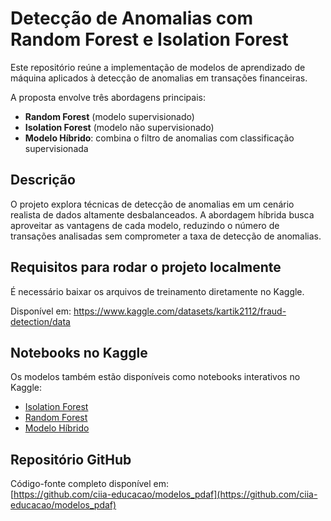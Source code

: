 # Detecção de Anomalias com Random Forest e Isolation Forest

Este repositório reúne a implementação de modelos de aprendizado de máquina aplicados à detecção de anomalias em transações financeiras.

A proposta envolve três abordagens principais:

- **Random Forest** (modelo supervisionado)
- **Isolation Forest** (modelo não supervisionado)
- **Modelo Híbrido**: combina o filtro de anomalias com classificação supervisionada

## Descrição

O projeto explora técnicas de detecção de anomalias em um cenário realista de dados altamente desbalanceados. A abordagem híbrida busca aproveitar as vantagens de cada modelo, reduzindo o número de transações analisadas sem comprometer a taxa de detecção de anomalias.

## Requisitos para rodar o projeto localmente

É necessário baixar os arquivos de treinamento diretamente no Kaggle.

Disponível em: https://www.kaggle.com/datasets/kartik2112/fraud-detection/data

## Notebooks no Kaggle

Os modelos também estão disponíveis como notebooks interativos no Kaggle:

- [Isolation Forest](https://www.kaggle.com/code/danilonaves/detector-de-fraudes-isolation-forest)
- [Random Forest](https://www.kaggle.com/code/danilonaves/detector-de-fraudes-randomforest)
- [Modelo Híbrido](https://www.kaggle.com/code/danilonaves/detector-de-fraudes-randomforest-e-isolation)

## Repositório GitHub

Código-fonte completo disponível em:  
[https://github.com/ciia-educacao/modelos_pdaf](https://github.com/ciia-educacao/modelos_pdaf)
